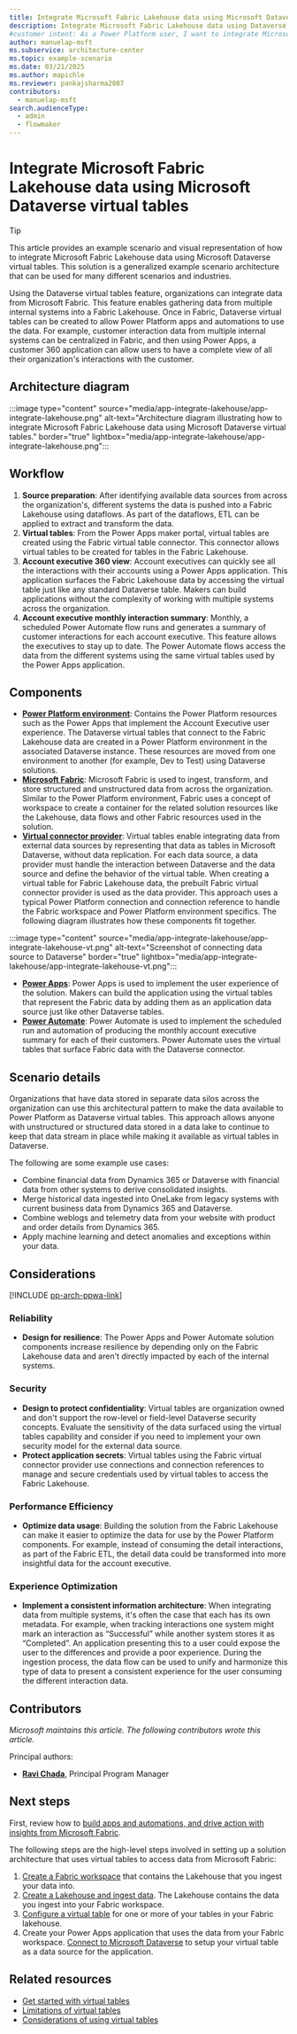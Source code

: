 ```yaml
---
title: ​​Integrate Microsoft Fabric Lakehouse data using Microsoft Dataverse virtual tables
description: Integrate Microsoft Fabric Lakehouse data using Dataverse virtual tables to gather data from multiple internal systems for Power Platform apps and flows.
#customer intent: As a Power Platform user, I want to integrate Microsoft Fabric Lakehouse data using Microsoft Dataverse virtual tables so that I can gather data from multiple internal systems for use in Power Apps or Power Automate.
author: manuelap-msft
ms.subservice: architecture-center
ms.topic: example-scenario
ms.date: 03/21/2025
ms.author: mapichle
ms.reviewer: pankajsharma2087
contributors:
  - manuelap-msft
search.audienceType:
  - admin
  - flowmaker
---
```


# ​​Integrate Microsoft Fabric Lakehouse data using Microsoft Dataverse virtual tables

> [!TIP]
> This article provides an example scenario and visual representation of how to integrate Microsoft Fabric Lakehouse data using Microsoft Dataverse virtual tables. This solution is a generalized example scenario architecture that can be used for many different scenarios and industries.

Using the Dataverse virtual tables feature, organizations can integrate data from Microsoft Fabric. This feature enables gathering data from multiple internal systems into a Fabric Lakehouse. Once in Fabric, Dataverse virtual tables can be created to allow Power Platform apps and automations to use the data. For example, customer interaction data from multiple internal systems can be centralized in Fabric, and then using Power Apps, a customer 360 application can allow users to have a complete view of all their organization's interactions with the customer.



## Architecture diagram

:::image type="content" source="media/app-integrate-lakehouse/app-integrate-lakehouse.png" alt-text="Architecture diagram illustrating how to integrate Microsoft Fabric Lakehouse data using Microsoft Dataverse virtual tables." border="true" lightbox="media/app-integrate-lakehouse/app-integrate-lakehouse.png":::

## Workflow

1. **Source preparation**: After identifying available data sources from across the organization's, different systems the data is pushed into a Fabric Lakehouse using dataflows. As part of the dataflows, ETL can be applied to extract and transform the data.  
1. **Virtual tables**: From the Power Apps maker portal, virtual tables are created using the Fabric virtual table connector. This connector allows virtual tables to be created for tables in the Fabric Lakehouse.  
1. **Account executive 360 view**: Account executives can quickly see all the interactions with their accounts using a Power Apps application. This application surfaces the Fabric Lakehouse data by accessing the virtual table just like any standard Dataverse table. Makers can build applications without the complexity of working with multiple systems across the organization.
1. **Account executive monthly interaction summary**: Monthly, a scheduled Power Automate flow runs and generates a summary of customer interactions for each account executive. This feature allows the executives to stay up to date. The Power Automate flows access the data from the different systems using the same virtual tables used by the Power Apps application.

## Components

- **[Power Platform environment](/power-platform/admin/environments-overview)**: Contains the Power Platform resources such as the Power Apps that implement the Account Executive user experience. The Dataverse virtual tables that connect to the Fabric Lakehouse data are created in a Power Platform environment in the associated Dataverse instance. These resources are moved from one environment to another (for example, Dev to Test) using Dataverse solutions.
- **[Microsoft Fabric](/fabric/fundamentals/microsoft-fabric-overview)**: Microsoft Fabric is used to ingest, transform, and store structured and unstructured data from across the organization.  Similar to the Power Platform environment, Fabric uses a concept of workspace to create a container for the related solution resources like the Lakehouse, data flows and other Fabric resources used in the solution.
- **[Virtual connector provider](/power-apps/maker/data-platform/create-virtual-tables-using-connectors?tabs=fabric)**: Virtual tables enable integrating data from external data sources by representing that data as tables in Microsoft Dataverse, without data replication. For each data source, a data provider must handle the interaction between Dataverse and the data source and define the behavior of the virtual table. When creating a virtual table for Fabric Lakehouse data, the prebuilt Fabric virtual connector provider is used as the data provider. This approach uses a typical Power Platform connection and connection reference to handle the Fabric workspace and Power Platform environment specifics. The following diagram illustrates how these components fit together.

:::image type="content" source="media/app-integrate-lakehouse/app-integrate-lakehouse-vt.png" alt-text="Screenshot of connecting data source to Dataverse" border="true" lightbox="media/app-integrate-lakehouse/app-integrate-lakehouse-vt.png":::

- **[Power Apps](/power-apps/)**: Power Apps is used to implement the user experience of the solution. Makers can build the application using the virtual tables that represent the Fabric data by adding them as an application data source just like other Dataverse tables.
- **[Power Automate](/power-automate/)**: Power Automate is used to implement the scheduled run and automation of producing the monthly account executive summary for each of their customers. Power Automate uses the virtual tables that surface Fabric data with the Dataverse connector.

## Scenario details

Organizations that have data stored in separate data silos across the organization can use this architectural pattern to make the data available to Power Platform as Dataverse virtual tables. This approach allows anyone with unstructured or structured data stored in a data lake to continue to keep that data stream in place while making it available as virtual tables in Dataverse.

The following are some example use cases:

- Combine financial data from Dynamics 365 or Dataverse with financial data from other systems to derive consolidated insights.
- Merge historical data ingested into OneLake from legacy systems with current business data from Dynamics 365 and Dataverse.
- Combine weblogs and telemetry data from your website with product and order details from Dynamics 365.
- Apply machine learning and detect anomalies and exceptions within your data.

## Considerations

[!INCLUDE [pp-arch-ppwa-link](../../includes/pp-arch-ppwa-link.md)]

### Reliability

- **Design for resilience**: The Power Apps and Power Automate solution components increase resilience by depending only on the Fabric Lakehouse data and aren't directly impacted by each of the internal systems.

### Security

- **Design to protect confidentiality**: Virtual tables are organization owned and don't support the row-level or field-level Dataverse security concepts. Evaluate the sensitivity of the data surfaced using the virtual tables capability and consider if you need to implement your own security model for the external data source.
- **Protect application secrets**: Virtual tables using the Fabric virtual connector provider use connections and connection references to manage and secure credentials used by virtual tables to access the Fabric Lakehouse.

### Performance Efficiency

- **Optimize data usage**: Building the solution from the Fabric Lakehouse can make it easier to optimize the data for use by the Power Platform components. For example, instead of consuming the detail interactions, as part of the Fabric ETL, the detail data could be transformed into more insightful data for the account executive.

### Experience Optimization

- **Implement a consistent information architecture**: When integrating data from multiple systems, it's often the case that each has its own metadata. For example, when tracking interactions one system might mark an interaction as “Successful” while another system stores it as “Completed”. An application presenting this to a user could expose the user to the differences and provide a poor experience. During the ingestion process, the data flow can be used to unify and harmonize this type of data to present a consistent experience for the user consuming the different interaction data.

## Contributors

_Microsoft maintains this article. The following contributors wrote this article._

Principal authors:

- **[Ravi Chada](https://www.linkedin.com/in/ravi-chada/)**, Principal Program Manager

## Next steps

First, review how to [build apps and automations, and drive action with insights from Microsoft Fabric](/power-apps/maker/data-platform/azure-synapse-link-build-apps-with-fabric).

The following steps are the high-level steps involved in setting up a solution architecture that uses virtual tables to access data from Microsoft Fabric:

1. [Create a Fabric workspace](/fabric/data-engineering/tutorial-lakehouse-get-started) that contains the Lakehouse that you ingest your data into.
1. [Create a Lakehouse and ingest data](/fabric/data-engineering/tutorial-build-lakehouse). The Lakehouse contains the data you ingest into your Fabric workspace. 
1. [Configure a virtual table](/power-apps/maker/data-platform/azure-synapse-link-build-apps-with-fabric#create-a-virtual-table-with-fabric-data) for one or more of your tables in your Fabric lakehouse.
1. Create your Power Apps application that uses the data from your Fabric workspace. [Connect to Microsoft Dataverse](/power-apps/maker/canvas-apps/connections/connection-common-data-service) to setup your virtual table as a data source for the application.

## Related resources

- [Get started with virtual tables](/power-apps/developer/data-platform/virtual-entities/get-started-ve)
- [Limitations of virtual tables](/power-apps/developer/data-platform/virtual-entities/get-started-ve#limitations-of-virtual-tables)
- [Considerations of using virtual tables](/power-apps/maker/data-platform/create-edit-virtual-entities#considerations-when-you-use-virtual-tables)
